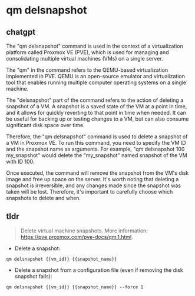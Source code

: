# qm delsnapshot 
## chatgpt 
The "qm delsnapshot" command is used in the context of a virtualization platform called Proxmox VE (PVE), which is used for managing and consolidating multiple virtual machines (VMs) on a single server.

The "qm" in the command refers to the QEMU-based virtualization implemented in PVE. QEMU is an open-source emulator and virtualization tool that enables running multiple computer operating systems on a single machine.

The "delsnapshot" part of the command refers to the action of deleting a snapshot of a VM. A snapshot is a saved state of the VM at a point in time, and it allows for quickly reverting to that point in time when needed. It can be useful for backing up or testing changes to a VM, but can also consume significant disk space over time.

Therefore, the "qm delsnapshot" command is used to delete a snapshot of a VM in Proxmox VE. To run this command, you need to specify the VM ID and the snapshot name as arguments. For example, "qm delsnapshot 100 my_snapshot" would delete the "my_snapshot" named snapshot of the VM with ID 100.

Once executed, the command will remove the snapshot from the VM's disk image and free up space on the server. It's worth noting that deleting a snapshot is irreversible, and any changes made since the snapshot was taken will be lost. Therefore, it's important to carefully choose which snapshots to delete and when. 

## tldr 
 
> Delete virtual machine snapshots.
> More information: <https://pve.proxmox.com/pve-docs/qm.1.html>.

- Delete a snapshot:

`qm delsnapshot {{vm_id}} {{snapshot_name}}`

- Delete a snapshot from a configuration file (even if removing the disk snapshot fails):

`qm delsnapshot {{vm_id}} {{snapshot_name}} --force 1`
